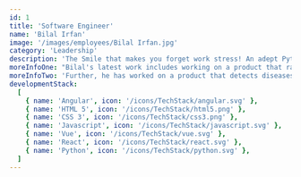 ```yaml
---
id: 1
title: 'Software Engineer'
name: 'Bilal Irfan'
image: '/images/employees/Bilal Irfan.jpg'
category: 'Leadership'
description: 'The Smile that makes you forget work stress! An adept Python developer with extensive knowledge of Django framework & NLP algorithms, while having a strong appetite for outdoor games!'
moreInfoOne: "Bilal's latest work includes working on a product that ranks entities from the Internet. Using Python Django, NLP, Postgresql, Docker, and GitHub, Bilal was able to Integrate and develop REST APIs, implemented ranking algorithms, wrote CronJobs, and integrated Hugging Face Transformer models for NLP."
moreInfoTwo: 'Further, he has worked on a product that detects diseases using Machine Learning Algorithms. Using Django, image processing, Postgresql, and GitHub; he worked on designing and writing database queries along with training the prediction model for accurate detection. He has also worked on a CMS system, creating custom modules for the admin panel, and a summary evaluation feature for the employee using Python Django.'
developmentStack:
  [
    { name: 'Angular', icon: '/icons/TechStack/angular.svg' },
    { name: 'HTML 5', icon: '/icons/TechStack/html5.png' },
    { name: 'CSS 3', icon: '/icons/TechStack/css3.png' },
    { name: 'Javascript', icon: '/icons/TechStack/javascript.svg' },
    { name: 'Vue', icon: '/icons/TechStack/vue.svg' },
    { name: 'React', icon: '/icons/TechStack/react.svg' },
    { name: 'Python', icon: '/icons/TechStack/python.svg' },
  ]
---
```

